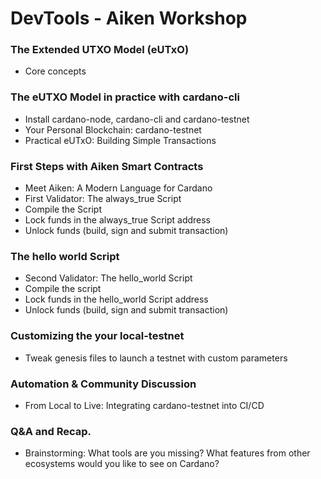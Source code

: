 # DevTools - Aiken Workshop

### The Extended UTXO Model (eUTxO) 
- Core concepts

### The eUTXO Model in practice with cardano-cli 
- Install cardano-node, cardano-cli and cardano-testnet 
- Your Personal Blockchain: cardano-testnet
- Practical eUTxO: Building Simple Transactions

### First Steps with Aiken Smart Contracts
- Meet Aiken: A Modern Language for Cardano
- First Validator: The always_true Script
- Compile the Script
- Lock funds in the always_true Script address
- Unlock funds (build, sign and submit transaction)

### The hello world Script
- Second Validator: The hello_world Script
- Compile the script
- Lock funds in the hello_world Script address
- Unlock funds (build, sign and submit transaction)

### Customizing the your local-testnet
- Tweak genesis files to launch a testnet with custom parameters

### Automation & Community Discussion
- From Local to Live: Integrating cardano-testnet into CI/CD

### Q&A and Recap.
- Brainstorming: What tools are you missing? What features from other ecosystems would you like to see on Cardano?